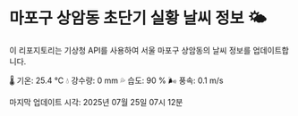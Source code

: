 
# 마포구 상암동 초단기 실황 날씨 정보 🌤️

이 리포지토리는 기상청 API를 사용하여 서울 마포구 상암동의 날씨 정보를 업데이트합니다. 

🌡️ 기온: 25.4 ℃
💧 강수량: 0 mm
💦 습도: 90 %
🌬️ 풍속: 0.1 m/s

마지막 업데이트 시각: 2025년 07월 25일 07시 12분    
